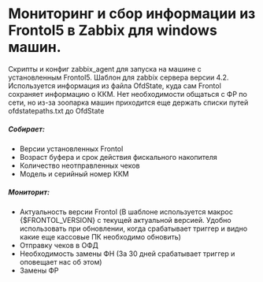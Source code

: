 # Мониторинг и сбор информации из Frontol5 в Zabbix для windows машин.
Скрипты и конфиг zabbix_agent для запуска на машине с установленным Frontol5. Шаблон для zabbix сервера версии 4.2.
Используется информация из файла OfdState, куда сам Frontol сохраняет информацию о ККМ. Нет необходимости общаться с ФР по сети, но из-за зоопарка машин приходится еще держать списки путей ofdstatepaths.txt до OfdState  
##### Собирает:
- Версии установленных Frontol
- Возраст буфера и срок действия фискального накопителя
- Количество неотправленных чеков
- Модель и серийный номер ККМ

##### Мониторит:
- Актуальность версии Frontol (В шаблоне используется макрос {$FRONTOL_VERSION} с текущей актуальной версией. Удобно использовать при обновлении, когда срабатывает триггер и видно какие еще кассовые ПК необходимо обновить)
- Отправку чеков в ОФД
- Необходимость замены ФН (За 30 дней срабатывает триггер и оповещает нас об этом)
- Замены ФР
